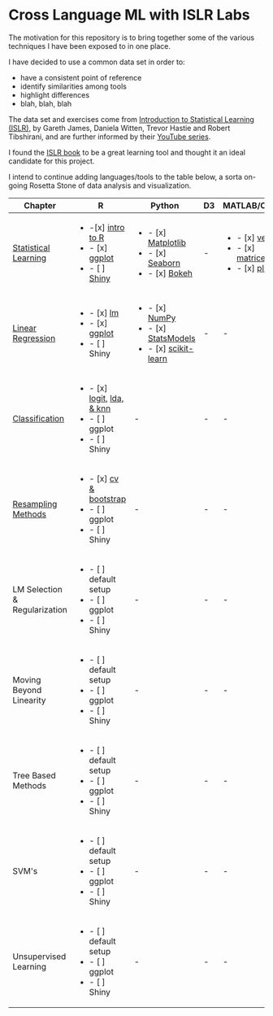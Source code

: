 # Cross Language ML with ISLR Labs


The motivation for this repository is to bring together some of the various techniques I have been exposed to in one place. 

I have decided to use a common data set in order to:

- have a consistent point of reference
- identify similarities among tools
- highlight differences
- blah, blah, blah

The data set and exercises come from <a href="http://www-bcf.usc.edu/~gareth/ISL/" target="_blank">Introduction to Statistical Learning (ISLR)</a>, by Gareth James, Daniela Witten, Trevor Hastie and Robert Tibshirani, and are further informed by their <a href="https://www.youtube.com/user/dataschool/playlists?shelf_id=4&view=50&sort=dd" target="_blank">YouTube series</a>. 

I found the <a href="http://www-bcf.usc.edu/~gareth/ISL/ISLR%20Sixth%20Printing.pdf" target="_blank">ISLR book</a> to be a great learning tool and thought it an ideal candidate for this project. 

I intend to continue adding languages/tools to the table below, a sorta on-going Rosetta Stone of data analysis and visualization.

| Chapter  | R  | Python  | D3 | MATLAB/Octave | Weka | tbd |
| ------------- | ------------- | ------------- | ------------- | ------------- | ------------- | ------------- |
| [Statistical Learning](ch02_Statistical_Learning) | <ul><li>-[x] [intro to R](ch02_Statistical_Learning/Intro.R)</li><li>- [x] [ggplot](ch02_Statistical_Learning/Intro_ggplot.md)</li><li>- [ ] [Shiny](ch02_Statistical_Learning/shiny)</li></ul>| <ul><li>- [x] [Matplotlib][py02]</li><li>- [x] [Seaborn][py02]</li><li>- [x] [Bokeh][py02]</li></ul> | - | <ul><li>- [x] [vectors][oct02]</li><li>- [x] [matrices][oct02]</li><li>- [x] [plots][oct02] </li></ul> | <ul><li>- [x] [summary plots](ch02_Statistical_Learning/Intro_weka.md) </li></ul> | - |
| [Linear Regression](ch03_Linear_Regression) | <ul><li>- [x] [lm](ch03_Linear_Regression/regression.R)</li><li>- [x] [ggplot](ch03_Linear_Regression/ch03_ggplot.md)</li><li>- [ ] Shiny</li></ul> | <ul><li>- [x] [NumPy][py03]</li><li>- [x] [StatsModels][py03]</li><li>- [x] [scikit-learn][py03]</li></ul> | - | - | <ul><li>- [x] [classifier output](ch03_Linear_Regression/ch03_weka.md) </li></ul> | - |
| [Classification](ch04_Classification) | <ul><li>- [x]  [logit](ch04_Classification/classification1.R), [lda, & knn](ch04_Classification/classification2.R)</li><li>- [ ] ggplot</li><li>- [ ] Shiny</li></ul> | - | - | - | - |
| [Resampling Methods](ch05_Resampling_Methods)  | <ul><li>- [x] [cv & bootstrap](ch05_Resampling_Methods/validation.R)</li><li>- [ ] ggplot</li><li>- [ ] Shiny</li></ul>  | - | - | - | - | - |
| LM Selection & Regularization  | <ul><li>- [ ] default setup</li><li>- [ ] ggplot</li><li>- [ ] Shiny</li></ul>  | - | - | - | - | - |
| Moving Beyond Linearity  | <ul><li>- [ ] default setup</li><li>- [ ] ggplot</li><li>- [ ] Shiny</li></ul>  | - | - | - | - | - |
| Tree Based Methods | <ul><li>- [ ] default setup</li><li>- [ ] ggplot</li><li>- [ ] Shiny</li></ul>  | - | - | - | - | - |
| SVM's  | <ul><li>- [ ] default setup</li><li>- [ ] ggplot</li><li>- [ ] Shiny</li></ul>  | - | - | - | - | - |
| Unsupervised Learning | <ul><li>- [ ] default setup</li><li>- [ ] ggplot</li><li>- [ ] Shiny</li></ul>  | - | - | - | - | - |


[py02]: ch02_Statistical_Learning/Intro.ipynb
[py03]: ch03_Linear_Regression/regression.ipynb
[oct02]: ch02_Statistical_Learning/Intro_octave.md
